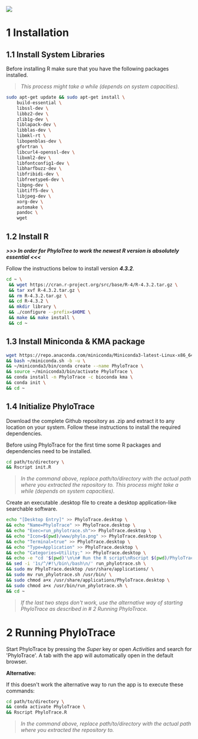 <picture>
    <source media="(prefers-color-scheme: light)" srcset="www/PhyloTrace_bw.png">
    <source media="(prefers-color-scheme: dark)" srcset="www/PhyloTrace.png">    
    <img src= "www/">
</picture>

##

# 1 Installation

## 1.1 Install System Libraries

Before installing R make sure that you have the following packages installed.
>*This process might take a while (depends on system capacities).*

```bash
sudo apt-get update && sudo apt-get install \
    build-essential \
    libssl-dev \
    libbz2-dev \
    zlib1g-dev \
    liblapack-dev \
    libblas-dev \
    libmkl-rt \
    libopenblas-dev \
    gfortran \
    libcurl4-openssl-dev \
    libxml2-dev \
    libfontconfig1-dev \
    libharfbuzz-dev \
    libfribidi-dev \
    libfreetype6-dev \
    libpng-dev \
    libtiff5-dev \
    libjpeg-dev \
    xorg-dev \
    automake \
    pandoc \
    wget
```


## 1.2 Install R

***>>>  In order for PhyloTree to work the newest R version is absolutely essential  <<<***

Follow the instructions below to install version ***4.3.2***.

```bash
cd ~ \
 && wget https://cran.r-project.org/src/base/R-4/R-4.3.2.tar.gz \
 && tar xvf R-4.3.2.tar.gz \
 && rm R-4.3.2.tar.gz \
 && cd R-4.3.2 \
 && mkdir library \
 && ./configure --prefix=$HOME \
 && make && make install \
 && cd ~
```

## 1.3 Install Miniconda & KMA package 

```bash
wget https://repo.anaconda.com/miniconda/Miniconda3-latest-Linux-x86_64.sh -O ~/miniconda.sh \
&& bash ~/miniconda.sh -b -u \
&& ~/miniconda3/bin/conda create --name PhyloTrace \
&& source ~/miniconda3/bin/activate PhyloTrace \
&& conda install -n PhyloTrace -c bioconda kma \
&& conda init \
&& cd ~
```

## 1.4 Initialize PhyloTrace

Download the complete Github repository as .zip and extract it to any location on your system.
Follow these instructions to install the required dependencies.

Before using PhyloTrace for the first time some R packages and dependencies need to be installed.
```bash
cd path/to/directory \
&& Rscript init.R 
```
>*In the command above, replace path/to/directory with the actual path where you extracted the repository to.*
>*This process might take a while (depends on system capacities).*

Create an executable .desktop file to create a desktop application-like searchable software. 
```bash
echo "[Desktop Entry]" >> PhyloTrace.desktop \
&& echo "Name=PhyloTrace" >> PhyloTrace.desktop \
&& echo "Exec=run_phylotrace.sh">> PhyloTrace.desktop \
&& echo "Icon=$(pwd)/www/phylo.png" >> PhyloTrace.desktop \
&& echo "Terminal=true" >> PhyloTrace.desktop \
&& echo "Type=Application" >> PhyloTrace.desktop \
&& echo "Categories=Utility;" >> PhyloTrace.desktop \
&& echo -e "cd '$(pwd)'\n\n# Run the R script\nRscript $(pwd)/PhyloTrace.R" > run_phylotrace.sh \
&& sed -i '1s/^/#!\/bin\/bash\n/' run_phylotrace.sh \
&& sudo mv PhyloTrace.desktop /usr/share/applications/ \
&& sudo mv run_phylotrace.sh /usr/bin/ \
&& sudo chmod a+x /usr/share/applications/PhyloTrace.desktop \
&& sudo chmod a+x /usr/bin/run_phylotrace.sh \
&& cd ~
```

>*If the last two steps don't work, use the alternative way of starting PhyloTrace as described in # 2 Running PhyloTrace.*

# 2 Running PhyloTrace

Start PhyloTrace by pressing the *Super* key or open *Activities* and search for 'PhyloTrace'. A tab with the app will automatically open in the default browser.

**Alternative:**

If this doesn't work the alternative way to run the app is to execute these commands:
```bash
cd path/to/directory \
&& conda activate PhyloTrace \
&& Rscript PhyloTrace.R 
```
>*In the command above, replace path/to/directory with the actual path where you extracted the repository to.*

